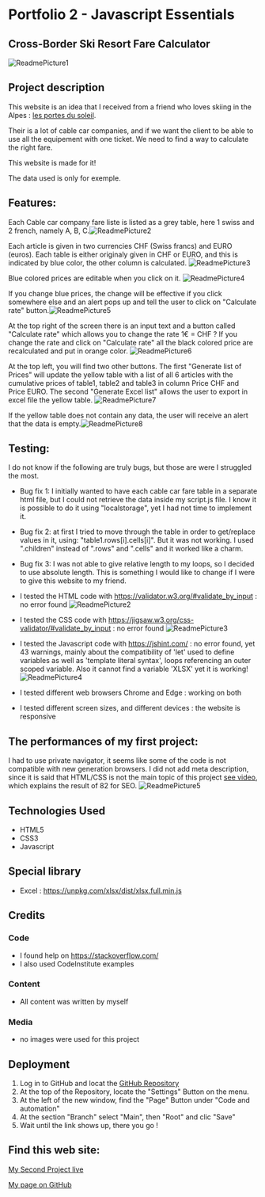 # Portfolio 2 - Javascript Essentials

## Cross-Border Ski Resort Fare Calculator

<img src="assets/images/Portfolio2_Readme_AmIResponsive.jpg" alt="ReadmePicture1">

## Project description

This website is an idea that I received from a friend who loves skiing in the Alpes : [les portes du soleil](https://www.portesdusoleil.com/).

Their is a lot of cable car companies, and if we want the client to be able to use all the equipement with one ticket. We need to find a way to calculate the right fare.

This website is made for it!

The data used is only for exemple.

## Features:

Each Cable car company fare liste is listed as a grey table, here 1 swiss and 2 french, namely A, B, C.<img src="assets/images/Portfolio2_Readme_Feature1.jpg" alt="ReadmePicture2">

Each article is given in two currencies CHF (Swiss francs) and EURO (euros). Each table is either originaly given in CHF or EURO, and this is indicated by blue color, the other column is calculated. <img src="assets/images/Portfolio2_Readme_Feature2.jpg" alt="ReadmePicture3">

Blue colored prices are editable when you click on it. <img src="assets/images/Portfolio2_Readme_Feature3.jpg" alt="ReadmePicture4">

If you change blue prices, the change will be effective if you click somewhere else and an alert pops up and tell the user to click on "Calculate rate" button.<img src="assets/images/Portfolio2_Readme_Feature4.jpg" alt="ReadmePicture5">

At the top right of the screen there is an input text and a button called "Calculate rate" which allows you to change the rate 1€ = CHF ?
If you change the rate and click on "Calculate rate" all the black colored price are recalculated and put in orange color. <img src="assets/images/Portfolio2_Readme_Feature5.jpg" alt="ReadmePicture6">

At the top left, you will find two other buttons. The first "Generate list of Prices" will update the yellow table with a list of all 6 articles with the cumulative prices of table1, table2 and table3 in column Price CHF and Price EURO. The second "Generate Excel list" allows the user to export in excel file the yellow table. <img src="assets/images/Portfolio2_Readme_Feature6.jpg" alt="ReadmePicture7">

If the yellow table does not contain any data, the user will receive an alert that the data is empty.<img src="assets/images/Portfolio2_Readme_Feature7.jpg" alt="ReadmePicture8">

## Testing:

I do not know if the following are truly bugs, but those are were I struggled the most.

- Bug fix 1: I initially wanted to have each cable car fare table in a separate html file, but I could not retrieve the data inside my script.js file. I know it is possible to do it using "localstorage", yet I had not time to implement it.
- Bug fix 2: at first I tried to move through the table in order to get/replace values in it, using: "table1.rows[i].cells[i]". But it was not working. I used ".children" instead of ".rows" and ".cells" and it worked like a charm.
- Bug fix 3: I was not able to give relative length to my loops, so I decided to use absolute length. This is something I would like to change if I were to give this website to my friend.

- I tested the HTML code with https://validator.w3.org/#validate_by_input : no error found
  <img src="assets/images/Portfolio2_Readme_htmlValidator.jpg" alt="ReadmePicture2">
- I tested the CSS code with https://jigsaw.w3.org/css-validator/#validate_by_input : no error found
  <img src="assets/images/Portfolio2_Readme_cssValidator.jpg" alt="ReadmePicture3">
- I tested the Javascript code with https://jshint.com/ : no error found, yet 43 warnings, mainly about the compatibility of 'let' used to define variables as well as 'template literal syntax', loops referencing an outer scoped variable. Also it cannot find a variable 'XLSX' yet it is working!
  <img src="assets/images/Portfolio2_Readme_jshintValidator.jpg" alt="ReadmePicture4">
- I tested different web browsers Chrome and Edge : working on both
- I tested different screen sizes, and different devices : the website is responsive

## The performances of my first project:

I had to use private navigator, it seems like some of the code is not compatible with new generation browsers. I did not add meta description, since it is said that HTML/CSS is not the main topic of this project [see video](https://learn.codeinstitute.net/courses/course-v1:CodeInstitute+JSE_PAGPPF+2021_Q2/courseware/30137de05cd847d1a6b6d2c7338c4655/c3bd296fe9d643af86e76e830e1470dd/), which explains the result of 82 for SEO.
<img src="assets/images/Portfolio2_Readme_LighthousPerformance.jpg" alt="ReadmePicture5">

## Technologies Used

- HTML5
- CSS3
- Javascript

## Special library

- Excel : https://unpkg.com/xlsx/dist/xlsx.full.min.js

## Credits

### Code

- I found help on <https://stackoverflow.com/>
- I also used CodeInstitute examples

### Content

- All content was written by myself

### Media

- no images were used for this project

## Deployment

1. Log in to GitHub and locat the [GitHub Repository](https://github.com/Cyril-CRGB/Portfolio2_JavaScript_Essentials.git)
2. At the top of the Repository, locate the "Settings" Button on the menu.
3. At the left of the new window, find the "Page" Button under "Code and automation"
4. At the section "Branch" select "Main", then "Root" and clic "Save"
5. Wait until the link shows up, there you go !

## Find this web site:

[My Second Project live](https://cyril-crgb.github.io/Portfolio2_JavaScript_Essentials/)

[My page on GitHub](https://github.com/Cyril-CRGB/Portfolio2_JavaScript_Essentials.git)

